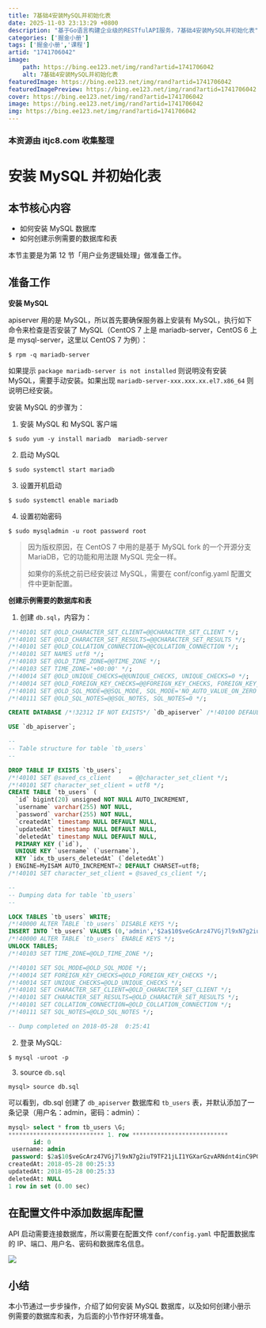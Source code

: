 ```yaml
---
title: 7基础4安装MySQL并初始化表
date: 2025-11-03 23:13:29 +0800
description: "基于Go语言构建企业级的RESTfulAPI服务，7基础4安装MySQL并初始化表"
categories: ['掘金小册']
tags: ['掘金小册','课程']
artid: "1741706042"
image:
    path: https://bing.ee123.net/img/rand?artid=1741706042
    alt: 7基础4安装MySQL并初始化表
featuredImage: https://bing.ee123.net/img/rand?artid=1741706042
featuredImagePreview: https://bing.ee123.net/img/rand?artid=1741706042
cover: https://bing.ee123.net/img/rand?artid=1741706042
image: https://bing.ee123.net/img/rand?artid=1741706042
img: https://bing.ee123.net/img/rand?artid=1741706042
---
```


### 本资源由 itjc8.com 收集整理
# 安装 MySQL 并初始化表

## 本节核心内容

+ 如何安装 MySQL 数据库
+ 如何创建示例需要的数据库和表

本节主要是为第 12 节「用户业务逻辑处理」做准备工作。

## 准备工作

**安装 MySQL**

apiserver 用的是 MySQL，所以首先要确保服务器上安装有 MySQL，执行如下命令来检查是否安装了 MySQL（CentOS 7 上是 mariadb-server，CentOS 6 上是 mysql-server，这里以 CentOS 7 为例）：
```
$ rpm -q mariadb-server
```
如果提示 `package mariadb-server is not installed` 则说明没有安装 MySQL，需要手动安装。如果出现 `mariadb-server-xxx.xxx.xx.el7.x86_64` 则说明已经安装。

安装 MySQL 的步骤为：

1. 安装 MySQL 和 MySQL 客户端


```
$ sudo yum -y install mariadb  mariadb-server
```

2. 启动 MySQL

```
$ sudo systemctl start mariadb
```

3. 设置开机启动

```
$ sudo systemctl enable mariadb
```

4. 设置初始密码

```
$ sudo mysqladmin -u root password root
```

> 因为版权原因，在 CentOS 7 中用的是基于 MySQL fork 的一个开源分支 MariaDB，它的功能和用法跟 MySQL 完全一样。
> 
> 如果你的系统之前已经安装过 MySQL，需要在 conf/config.yaml 配置文件中更新配置。

**创建示例需要的数据库和表**

1. 创建 `db.sql`，内容为：

```sql
/*!40101 SET @OLD_CHARACTER_SET_CLIENT=@@CHARACTER_SET_CLIENT */;
/*!40101 SET @OLD_CHARACTER_SET_RESULTS=@@CHARACTER_SET_RESULTS */;
/*!40101 SET @OLD_COLLATION_CONNECTION=@@COLLATION_CONNECTION */;
/*!40101 SET NAMES utf8 */;
/*!40103 SET @OLD_TIME_ZONE=@@TIME_ZONE */;
/*!40103 SET TIME_ZONE='+00:00' */;
/*!40014 SET @OLD_UNIQUE_CHECKS=@@UNIQUE_CHECKS, UNIQUE_CHECKS=0 */;
/*!40014 SET @OLD_FOREIGN_KEY_CHECKS=@@FOREIGN_KEY_CHECKS, FOREIGN_KEY_CHECKS=0 */;
/*!40101 SET @OLD_SQL_MODE=@@SQL_MODE, SQL_MODE='NO_AUTO_VALUE_ON_ZERO' */;
/*!40111 SET @OLD_SQL_NOTES=@@SQL_NOTES, SQL_NOTES=0 */;

CREATE DATABASE /*!32312 IF NOT EXISTS*/ `db_apiserver` /*!40100 DEFAULT CHARACTER SET utf8 */;

USE `db_apiserver`;

--
-- Table structure for table `tb_users`
--

DROP TABLE IF EXISTS `tb_users`;
/*!40101 SET @saved_cs_client     = @@character_set_client */;
/*!40101 SET character_set_client = utf8 */;
CREATE TABLE `tb_users` (
  `id` bigint(20) unsigned NOT NULL AUTO_INCREMENT,
  `username` varchar(255) NOT NULL,
  `password` varchar(255) NOT NULL,
  `createdAt` timestamp NULL DEFAULT NULL,
  `updatedAt` timestamp NULL DEFAULT NULL,
  `deletedAt` timestamp NULL DEFAULT NULL,
  PRIMARY KEY (`id`),
  UNIQUE KEY `username` (`username`),
  KEY `idx_tb_users_deletedAt` (`deletedAt`)
) ENGINE=MyISAM AUTO_INCREMENT=2 DEFAULT CHARSET=utf8;
/*!40101 SET character_set_client = @saved_cs_client */;

--
-- Dumping data for table `tb_users`
--

LOCK TABLES `tb_users` WRITE;
/*!40000 ALTER TABLE `tb_users` DISABLE KEYS */;
INSERT INTO `tb_users` VALUES (0,'admin','$2a$10$veGcArz47VGj7l9xN7g2iuT9TF21jLI1YGXarGzvARNdnt4inC9PG','2018-05-27 16:25:33','2018-05-27 16:25:33',NULL);
/*!40000 ALTER TABLE `tb_users` ENABLE KEYS */;
UNLOCK TABLES;
/*!40103 SET TIME_ZONE=@OLD_TIME_ZONE */;

/*!40101 SET SQL_MODE=@OLD_SQL_MODE */;
/*!40014 SET FOREIGN_KEY_CHECKS=@OLD_FOREIGN_KEY_CHECKS */;
/*!40014 SET UNIQUE_CHECKS=@OLD_UNIQUE_CHECKS */;
/*!40101 SET CHARACTER_SET_CLIENT=@OLD_CHARACTER_SET_CLIENT */;
/*!40101 SET CHARACTER_SET_RESULTS=@OLD_CHARACTER_SET_RESULTS */;
/*!40101 SET COLLATION_CONNECTION=@OLD_COLLATION_CONNECTION */;
/*!40111 SET SQL_NOTES=@OLD_SQL_NOTES */;

-- Dump completed on 2018-05-28  0:25:41
```

2. 登录 MySQL:

```
$ mysql -uroot -p 
```
3. source `db.sql`

```
mysql> source db.sql
```
可以看到，db.sql 创建了 `db_apiserver` 数据库和 `tb_users` 表，并默认添加了一条记录（用户名：admin，密码：admin）：

```sql
mysql> select * from tb_users \G;
*************************** 1. row ***************************
       id: 0
 username: admin
 password: $2a$10$veGcArz47VGj7l9xN7g2iuT9TF21jLI1YGXarGzvARNdnt4inC9PG
createdAt: 2018-05-28 00:25:33
updatedAt: 2018-05-28 00:25:33
deletedAt: NULL
1 row in set (0.00 sec)
```

## 在配置文件中添加数据库配置

API 启动需要连接数据库，所以需要在配置文件 `conf/config.yaml` 中配置数据库的 IP、端口、用户名、密码和数据库名信息。

![](https://user-gold-cdn.xitu.io/2018/6/2/163be547b5b845dd?w=1713&h=1087&f=png&s=95176)

## 小结

本小节通过一步步操作，介绍了如何安装 MySQL 数据库，以及如何创建小册示例需要的数据库和表，为后面的小节作好环境准备。